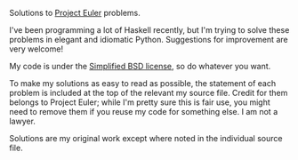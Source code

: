 Solutions to [Project Euler](https://projecteuler.net) problems.

I've been programming a lot of Haskell recently,
but I'm trying to solve these problems in elegant and idiomatic Python.
Suggestions for improvement are very welcome!

My code is under the
[Simplified BSD license](https://en.wikipedia.org/wiki/BSD_licenses#2-clause_license_.28.22Simplified_BSD_License.22_or_.22FreeBSD_License.22.29),
so do whatever you want.

To make my solutions as easy to read as possible, the statement of each problem
is included at the top of the relevant my source file.
Credit for them belongs to Project Euler; while I'm pretty sure this is fair use,
you might need to remove them if you reuse my code for something else.
I am not a lawyer.

Solutions are my original work except where noted in the individual source file.
